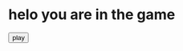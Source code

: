 
<html lang="en">
<head>
    <meta charset="UTF-8">
    <meta name="viewport" content="width=device-width, initial-scale=1.0">
    <meta http-equiv="X-UA-Compatible" content="ie=edge">
    <link rel="stylesheet" href="./play.css">

</head>
<body>
        <div id="retry">
                <h1>helo you are in the game</h1>
              <a href="./my.html"><button onclick="play()" id="play">play</button></a>
            </div> 
</body>
</html>
